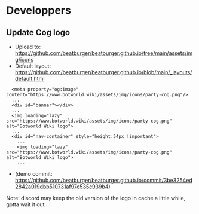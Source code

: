 
# Developpers

## Update Cog logo

- Upload to: https://github.com/beatburger/beatburger.github.io/tree/main/assets/img/icons
- Default layout: https://github.com/beatburger/beatburger.github.io/blob/main/_layouts/default.html
```
  <meta property="og:image" content="https://www.botworld.wiki/assets/img/icons/party-cog.png"/>
  ...
  <div id="banner"></div>
  ...
  <img loading="lazy"   src="https://www.botworld.wiki/assets/img/icons/party-cog.png" alt="Botworld Wiki logo">
  ...
  <div id="nav-container" style="height:54px !important">
  	...
   	<img loading="lazy" src="https://www.botworld.wiki/assets/img/icons/party-cog.png" alt="Botworld Wiki logo">
   	...
```
- (demo commit: https://github.com/beatburger/beatburger.github.io/commit/3be3254ed2842a019dbb510731af97c535c939b4)

Note: discord may keep the old version of the logo in cache a little while, gotta wait it out
